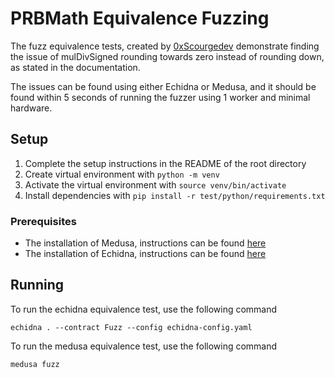 # PRBMath Equivalence Fuzzing
The fuzz equivalence tests, created by [0xScourgedev](https://x.com/0xScourgedev) demonstrate finding the issue of mulDivSigned rounding towards zero instead of rounding down, as stated in the documentation.

The issues can be found using either Echidna or Medusa, and it should be found within 5 seconds of running the fuzzer using 1 worker and minimal hardware.

## Setup

1. Complete the setup instructions in the README of the root directory
2. Create virtual environment with `python -m venv`
3. Activate the virtual environment with `source venv/bin/activate`
4. Install dependencies with `pip install -r test/python/requirements.txt`

### Prerequisites

- The installation of Medusa, instructions can be found [here](https://github.com/crytic/medusa/blob/master/docs/src/getting_started/installation.md)
- The installation of Echidna, instructions can be found [here](https://github.com/crytic/echidna#installation)

## Running

To run the echidna equivalence test, use the following command
```
echidna . --contract Fuzz --config echidna-config.yaml
```

To run the medusa equivalence test, use the following command
```
medusa fuzz
```